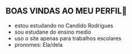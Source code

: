 ## BOAS VINDAS AO MEU PERFIL💙 


- estou estudando no Candido Rodrigues
- sou estudane do ensino medio
- uso o site apenas para trabalhos escolares 
- pronomes: Ela/dela

